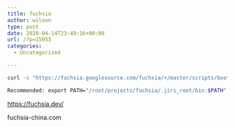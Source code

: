 ```yaml
---
title: fuchsia
author: wiloon
type: post
date: 2020-04-14T23:49:16+00:00
url: /?p=15953
categories:
  - Uncategorized

---
```

```bash
curl -s "https://fuchsia.googlesource.com/fuchsia/+/master/scripts/bootstrap?format=TEXT" | base64 --decode | bash

Recommended: export PATH="/root/projects/fuchsia/.jiri_root/bin:$PATH"
```

https://fuchsia.dev/
  
fuchsia-china.com